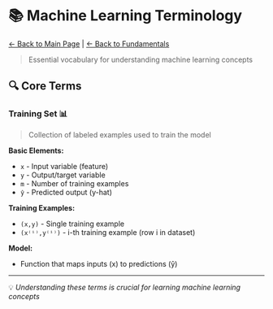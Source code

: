 # 📚 Machine Learning Terminology

[← Back to Main Page](../README.md) | [← Back to Fundamentals](README.md)

> Essential vocabulary for understanding machine learning concepts

## 🔍 Core Terms

### Training Set 📊
> Collection of labeled examples used to train the model

**Basic Elements:**
- `x` - Input variable (feature)
- `y` - Output/target variable
- `m` - Number of training examples
- `ŷ` - Predicted output (y-hat)

**Training Examples:**
- `(x,y)` - Single training example
- `(x⁽ⁱ⁾,y⁽ⁱ⁾)` - i-th training example (row i in dataset)

**Model:**
- Function that maps inputs (x) to predictions (ŷ)

---

💡 _Understanding these terms is crucial for learning machine learning concepts_
